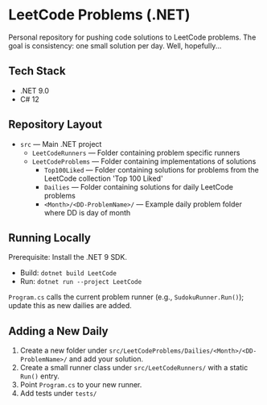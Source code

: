# LeetCode Problems (.NET)

Personal repository for pushing code solutions to LeetCode problems. The goal is consistency: one small solution per day. Well, hopefully...

## Tech Stack
- .NET 9.0
- C# 12

## Repository Layout
- `src` — Main .NET project
  - `LeetCodeRunners` — Folder containing problem specific runners
  - `LeetCodeProblems` — Folder containing implementations of solutions
    - `Top100Liked` — Folder containing solutions for problems from the LeetCode collection 'Top 100 Liked'
    - `Dailies` — Folder containing solutions for daily LeetCode problems
    - `<Month>/<DD-ProblemName>/` — Example daily problem folder where DD is day of month

## Running Locally
Prerequisite: Install the .NET 9 SDK.

- Build: `dotnet build LeetCode`
- Run: `dotnet run --project LeetCode`

`Program.cs` calls the current problem runner (e.g., `SudokuRunner.Run()`); update this as new dailies are added.

## Adding a New Daily
1. Create a new folder under `src/LeetCodeProblems/Dailies/<Month>/<DD-ProblemName>/` and add your solution.
2. Create a small runner class under `src/LeetCodeRunners/` with a static `Run()` entry.
3. Point `Program.cs` to your new runner.
4. Add tests under `tests/`
